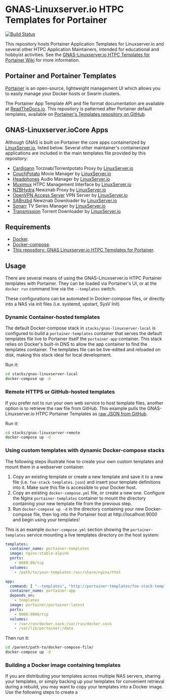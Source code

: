 # GNAS-Linuxserver.io HTPC Templates for Portainer

[![Build Status](https://travis-ci.org/gtrummell/gnas-portainer-templates.svg?branch=master)](https://travis-ci.org/gtrummell/gnas-portainer-templates)

This repository hosts Portainer Application Templates for Linuxserver.io
and several other HTPC Application Maintainers, intended for educational
and hobbyist activities.  See the [GNAS-Linuxserver.io HTPC Templates for
Portainer Wiki](https://github.com/gtrummell/gnas-portainer-templates/wiki)
for more information.


## Portainer and Portainer Templates

[Portainer](https://portainer.io/) is an open-source, lightweight management
UI which allows you to easily manage your Docker hosts or Swarm clusters.

The Portainer App Template API and file format documentation are available
at [ReadTheDocs.io](http://portainer.readthedocs.io/en/latest/templates.html).
This repository is patterned after Portainer default templates, available
on [Portainer's Templates repository on GitHub](https://github.com/portainer/templates).


## GNAS-Linuxserver.ioCore Apps

Although GNAS is built on Portainer the core apps containerized by [LinuxServer.io](https://linuxserver.io),
listed below.  Several other maintainer's containerized applications are
included in the main templates file provided by this repository:

* [Cardigann](https://hub.docker.com/r/linuxserver/cardigann) Torznab/Torrentpotato Proxy
  by [LinuxServer.io](https://linuxserver.io)
* [CouchPotato](https://hub.docker.com/r/linuxserver/couchpotato) Movie Manager
  by [LinuxServer.io](https://linuxserver.io)
* [Headphones](https://hub.docker.com/r/linuxserver/headphones) Audio Manager
  by [LinuxServer.io](https://linuxserver.io)
* [Muximux](https://hub.docker.com/r/linuxserver/muximux) HTPC Management Interface
  by [LinuxServer.io](https://linuxserver.io)
* [NZBHydra](https://hub.docker.com/r/linuxserver/hydra) Newznab Proxy
  by [LinuxServer.io](https://linuxserver.io)
* [OpenVPN Access Server](https://hub.docker.com/r/linuxserver/openvpn-as) VPN Server
  by [LinuxServer.io](https://linuxserver.io)
* [SABnzbd](https://hub.docker.com/r/linuxserver/sabnzbd) Newznab Downloader
  by [LinuxServer.io](https://linuxserver.io)
* [Sonarr](https://hub.docker.com/r/linuxserver/sonarr) TV Series Manager
  by [LinuxServer.io](https://linuxserver.io)
* [Transmission](https://hub.docker.com/r/linuxserver/transmission) Torrent Downloader
  by [LinuxServer.io](https://linuxserver.io)


## Requirements

* [Docker](http://docker.io).
* [Docker-compose](http://docs.docker.com/compose/install/).
* [This repository: GNAS Linuxserver.io HTPC Templates for Portainer](https://github.com/gtrummell/gnas-portainer-templates).


## Usage

There are several means of using the GNAS-Linuxserver.io HTPC Portainer
templates with Portainer.  They can be loaded via Portainer's UI, or at
the `docker run` command line via the `--templates` switch.

These configurations can be automated in Docker-compose files, or directly
into a NAS via init files (i.e. systemd, upstart, SysV Init)

### Dynamic Container-hosted templates

The default Docker-compose stack in `stacks/gnas-linuxserver-local` is configured
to build a `portainer-templates` container that serves the default templates
file live to Portainer itself the `portainer-app` container.  This stack
relies on Docker's built-in DNS to allow the app container to find the templates
container.  The templates file can be live-edited and reloaded on disk,
making this stack ideal for local development.

Run it:

```bash
cd stacks/gnas-linuxserver-local
docker-compose up -d
```


### Remote HTTPS or GitHub-hosted templates

If you prefer not to run your own web service to host template files, another
option is to retrieve the raw file from GitHub.  This example pulls the
GNAS-Linuxserver.io HTPC Portainer Templates as [raw JSON from GitHub](https://github.com/gtrummell/gnas-portainer-templates/blob/master/templates.json).

Run it:

```bash
cd stacks/gnas-linuxserver-remote
docker-compose up -d
```


### Using custom templates with dynamic Docker-compose stacks

The following steps illustrate how to create your own custom templates
and mount them in a webserver container.

1. Copy an existing template or create a new template and save it to a new
   file (i.e. `foo-stack-templates.json`) and insert your template definitions
   into it.  Make sure this file is accessible to your Docker host.
2. Copy an existing `docker-compose.yml` file, or create a new one.  Configure
   the Nginx `portainer-templates` container to mount the directory containing
   your new template file from the previous step.
3. Run `docker-compose up -d` in the directory containing your new Docker-compose
   file, then log into the Portainer host at http://localhost:9000 and begin using
   your templates!

This is an example `docker-compose.yml` section showing the `portainer-templates`
service mounting a live templates directory on the host system:

```yml
templates:
  container_name: portainer-templates
  image: nginx:stable-alpine
  ports:
    - 8080:80/tcp
  volumes:
    - /path/to/your-templates:/usr/share/nginx/html

app:
  command: [ "--templates", "http://portainer-templates/foo-stack-templates.json" ]
  container_name: portainer-app
  depends_on:
    - templates
  image: portainer/portainer:latest
  ports:
    - 9000:9000/tcp
  volumes:
    - /var/run/docker.sock:/var/run/docker.sock
    - /var/lib/portainer:/data

```

Then run it:

```bash
cd /parent/path-to/docker-compose-file/
docker-compose up -d
```


### Building a Docker image containing templates

If you are distributing your templates across multiple NAS servers, sharing
your templates, or simply backing up your templates for convenient retrieval
during a rebuild, you may want to copy your templates into a Docker image.
Use the following steps to create a